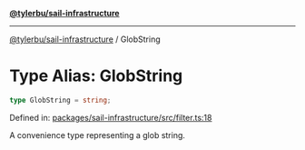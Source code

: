 [**@tylerbu/sail-infrastructure**](../README.md)

***

[@tylerbu/sail-infrastructure](../README.md) / GlobString

# Type Alias: GlobString

```ts
type GlobString = string;
```

Defined in: [packages/sail-infrastructure/src/filter.ts:18](https://github.com/microsoft/FluidFramework/blob/main/packages/sail-infrastructure/src/filter.ts#L18)

A convenience type representing a glob string.

